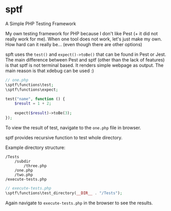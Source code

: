 # sptf
A Simple PHP Testing Framework

My own testing framework for PHP because I don't like Pest (+ it did not really work for me). When one tool does not work, let's just make my own. How hard can it really be... (even though there are other options)

spft uses the `test()` and `expect()->toBe()` that can be found in Pest or Jest. The main difference between Pest and sptf (other than the lack of features) is that sptf is not terminal based. It renders simple webpage as output. The main reason is that xdebug can be used :)

```php
// one.php
\sptf\functions\test;
\sptf\functions\expect;

test("name", function () {
    $result = 1 + 2;
    
    expect($result)->toBe(3);
});
```

To view the result of test, navigate to the `one.php` file in browser.

sptf provides recursive function to test whole directory.

Example directory structure:

```
/Tests
    /subdir
        /three.php
    /one.php
    /two.php
/execute-tests.php
```

```php
// execute-tests.php
\sptf\functions\test_directory(__DIR__ . "/Tests");
```

Again navigate to `execute-tests.php` in the browser to see the results.